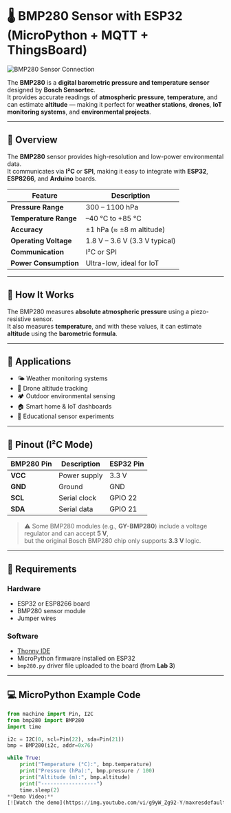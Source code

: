 # 🌡️ BMP280 Sensor with ESP32 (MicroPython + MQTT + ThingsBoard)

![BMP280 Sensor Connection](image/connection.png)

The **BMP280** is a **digital barometric pressure and temperature sensor** designed by **Bosch Sensortec**.  
It provides accurate readings of **atmospheric pressure**, **temperature**, and can estimate **altitude** — making it perfect for **weather stations**, **drones**, **IoT monitoring systems**, and **environmental projects**.

---

## 🧭 Overview

The **BMP280** sensor provides high-resolution and low-power environmental data.  
It communicates via **I²C** or **SPI**, making it easy to integrate with **ESP32**, **ESP8266**, and **Arduino** boards.

| Feature | Description |
|----------|--------------|
| **Pressure Range** | 300 – 1100 hPa |
| **Temperature Range** | –40 °C to +85 °C |
| **Accuracy** | ±1 hPa (≈ ±8 m altitude) |
| **Operating Voltage** | 1.8 V – 3.6 V (3.3 V typical) |
| **Communication** | I²C or SPI |
| **Power Consumption** | Ultra-low, ideal for IoT |

---

## 🧠 How It Works

The BMP280 measures **absolute atmospheric pressure** using a piezo-resistive sensor.  
It also measures **temperature**, and with these values, it can estimate **altitude** using the **barometric formula**.

---

## 🧩 Applications

- 🌤️ Weather monitoring systems  
- 🚁 Drone altitude tracking  
- 🏕️ Outdoor environmental sensing  
- 🏠 Smart home & IoT dashboards  
- 🧪 Educational sensor experiments  

---

## 🔌 Pinout (I²C Mode)

| BMP280 Pin | Description | ESP32 Pin |
|-------------|-------------|------------|
| **VCC** | Power supply | 3.3 V |
| **GND** | Ground | GND |
| **SCL** | Serial clock | GPIO 22 |
| **SDA** | Serial data | GPIO 21 |

> ⚠️ Some BMP280 modules (e.g., **GY-BMP280**) include a voltage regulator and can accept **5 V**,  
> but the original Bosch BMP280 chip only supports **3.3 V** logic.

---

## 🧰 Requirements

### Hardware
- ESP32 or ESP8266 board  
- BMP280 sensor module  
- Jumper wires  

### Software
- [Thonny IDE](https://thonny.org/)  
- MicroPython firmware installed on ESP32  
- `bmp280.py` driver file uploaded to the board (from **Lab 3**)  

---

## 💻 MicroPython Example Code

```python
from machine import Pin, I2C
from bmp280 import BMP280
import time

i2c = I2C(0, scl=Pin(22), sda=Pin(21))
bmp = BMP280(i2c, addr=0x76)

while True:
    print("Temperature (°C):", bmp.temperature)
    print("Pressure (hPa):", bmp.pressure / 100)
    print("Altitude (m):", bmp.altitude)
    print("------------------")
    time.sleep(2)
**Demo Video:** 
[![Watch the demo](https://img.youtube.com/vi/g9yW_Zg92-Y/maxresdefault.jpg)](https://youtu.be/g9yW_Zg92-Y?si=r7X57VbUc5g3z5-h)

